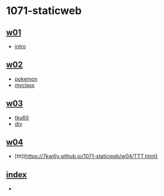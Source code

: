 # 1071-staticweb
## [w01](https://github.com/7kwilly/1071-staticweb/tree/master/w01)
- [intro](https://7kwilly.github.io/1071-staticweb/w01/intro.html)
## [w02](https://github.com/7kwilly/1071-staticweb/tree/master/w02)
- [pokemon](https://7kwilly.github.io/1071-staticweb/w02/table.html)
- [myclass](https://7kwilly.github.io/1071-staticweb/w02/myclass.html)
## [w03](https://github.com/7kwilly/1071-staticweb/tree/master/w03)
- [tku60](https://7kwilly.github.io/1071-staticweb/w03/tku60.html)
- [div](https://7kwilly.github.io/1071-staticweb/w03/div.html)
## [w04](https://github.com/7kwilly/1071-staticweb/tree/master/w04)
- [ttt](https://7kwilly.github.io/1071-staticweb/w04/TTT.html}
## [index](https://github.com/7kwilly/1071-staticweb/blob/master/index.html)
-
<!--stackedit_data:
eyJoaXN0b3J5IjpbMTY3MjQ4ODgwOCw3MDIyNDAyNTMsMTExOD
AwNjIzMF19
-->